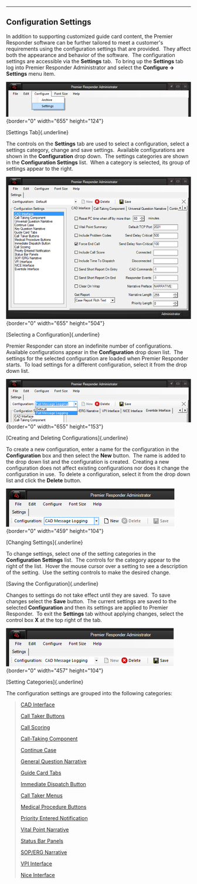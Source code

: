   ----------------------------
  **Configuration Settings**
  ----------------------------

In addition to supporting customized guide card content, the Premier
Responder software can be further tailored to meet a customer\'s
requirements using the configuration settings that are provided.  They
affect both the appearance and behavior of the software.  The
configuration settings are accessible via the **Settings** tab.  To
bring up the **Settings** tab log into Premier Responder Administrator
and select the **Configure -\> Settings** menu item.

![](Configuration%20Settings_files/Image001.png){border="0" width="655"
height="124"}

[Settings Tab]{.underline}

The controls on the **Settings** tab are used to select a configuration,
select a settings category, change and save settings.  Available
configurations are shown in the **Configuration** drop down.  The
settings categories are shown in the **Configuration Settings** list. 
When a category is selected, its group of settings appear to the right. 

![](Configuration%20Settings_files/Image002.png){border="0" width="655"
height="504"}

[Selecting a Configuration]{.underline}

Premier Responder can store an indefinite number of configurations. 
Available configurations appear in the **Configuration** drop down
list.  The settings for the selected configuration are loaded when
Premier Responder starts.  To load settings for a different
configuration, select it from the drop down list.

![](Configuration%20Settings_files/Image003.png){border="0" width="655"
height="153"}

[Creating and Deleting Configurations]{.underline}

To create a new configuration, enter a name for the configuration in the
**Configuration** box and then select the **New** button.  The name is
added to the drop down list and the configuration is created.  Creating
a new configuration does not affect existing configurations nor does it
change the configuration in use.  To delete a configuration, select it
from the drop down list and click the **Delete** button.

![](Configuration%20Settings_files/Image004.png){border="0" width="459"
height="104"}

[Changing Settings]{.underline}

To change settings, select one of the setting categories in the
**Configuration Settings** list.  The controls for the category appear
to the right of the list.  Hover the mouse cursor over a setting to see
a description of the setting.  Use the setting controls to make the
desired change.

[Saving the Configuration]{.underline}

Changes to settings do not take effect until they are saved.  To save
changes select the **Save** button.  The current settings are saved to
the selected **Configuration** and then its settings are applied to
Premier Responder.  To exit the **Settings** tab without applying
changes, select the control box **X** at the top right of the tab.

![](Configuration%20Settings_files/Image005.png){border="0" width="457"
height="104"}

[Setting Categories]{.underline}

The configuration settings are grouped into the following categories:

> [CAD Interface](Cad%20Interface%20Settings.htm)
>
> [Call Taker Buttons](Call%20Buttons%20Settings.htm)
>
> [Call Scoring](Call%20Scoring%20Settings.htm)
>
> [Call-Taking Component](Call-Taking%20Component%20Settings.htm)
>
> [Continue Case](Continue%20Case%20Settings.htm)
>
> [General Question
> Narrative](General%20Questions%20Narrative%20Settings.htm)
>
> [Guide Card Tabs](Guide%20Card%20Tabs%20Settings.htm)
>
> [Immediate Dispatch
> Button](Immediate%20Dispatch%20Button%20Settings.htm)
>
> [Call Taker Menus](Main%20Window%20Menus%20Settings.htm)
>
> [Medical Procedure
> Buttons](Medical%20Procedure%20Buttons%20Settings.htm)
>
> [Priority Entered
> Notification](Priority%20Entered%20Notification%20Settings.htm)
>
> [Vital Point Narrative](Vital%20Point%20Narrative%20Settings.htm)
>
> [Status Bar Panels](Status%20Bar%20Panel%20Settings.htm)
>
> [SOP/ERG Narrative](SOP-ERG%20Narrative%20Settings.htm)
>
> [VPI Interface](VPI%20Interface%20Settings.htm)
>
> [Nice Interface](NICE%20Interface%20Settings.htm)
